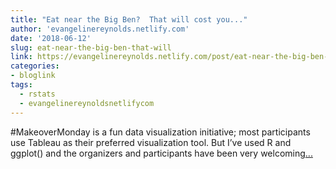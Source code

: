 ```yaml
---
title: "Eat near the Big Ben?  That will cost you..."
author: 'evangelinereynolds.netlify.com'
date: '2018-06-12'
slug: eat-near-the-big-ben-that-will
link: https://evangelinereynolds.netlify.com/post/eat-near-the-big-ben-that-will-cost-you/
categories:
- bloglink
tags:
  - rstats
  - evangelinereynoldsnetlifycom
---
```


#MakeoverMonday is a fun data visualization initiative; most participants use Tableau as their preferred visualization tool. But I’ve used R and ggplot() and the organizers and participants have been very welcoming[... <i class="fas fa-external-link-alt"></i>](https://evangelinereynolds.netlify.com/post/eat-near-the-big-ben-that-will-cost-you/)

